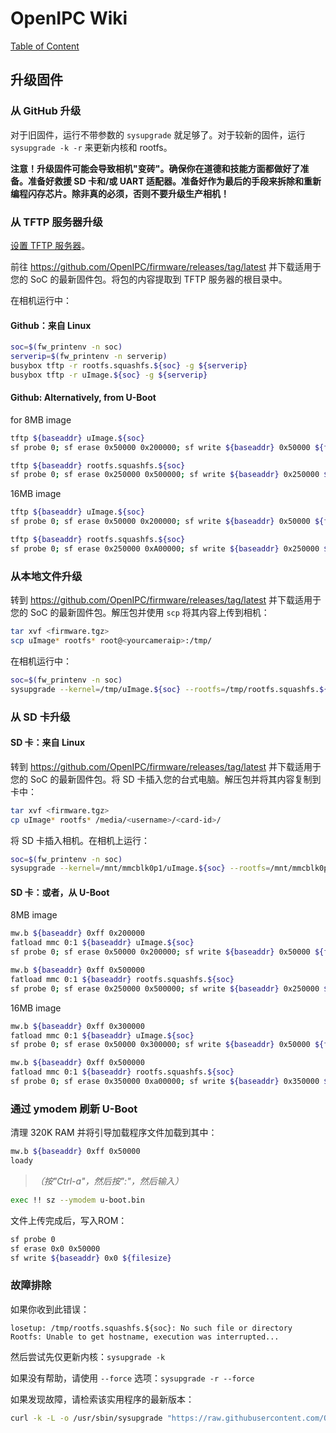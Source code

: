 # OpenIPC Wiki
[Table of Content](../README.md)

升级固件 
------------------

### 从 GitHub 升级 
对于旧固件，运行不带参数的 `sysupgrade` 就足够了。对于较新的固件，运行 `sysupgrade -k -r` 来更新内核和 rootfs。

__注意！升级固件可能会导致相机"变砖"。确保你在道德和技能方面都做好了准备。准备好救援 SD 卡和/或 UART 适配器。准备好作为最后的手段来拆除和重新编程闪存芯片。除非真的必须，否则不要升级生产相机！__

### 从 TFTP 服务器升级

[设置 TFTP 服务器](installation-tftpd.md)。

前往 <https://github.com/OpenIPC/firmware/releases/tag/latest> 并下载适用于您的 SoC 的最新固件包。将包的内容提取到 TFTP 服务器的根目录中。

在相机运行中：

#### Github：来自 Linux

```bash
soc=$(fw_printenv -n soc)
serverip=$(fw_printenv -n serverip)
busybox tftp -r rootfs.squashfs.${soc} -g ${serverip}
busybox tftp -r uImage.${soc} -g ${serverip}
```

#### Github: Alternatively, from U-Boot

for 8MB image

```bash
tftp ${baseaddr} uImage.${soc}
sf probe 0; sf erase 0x50000 0x200000; sf write ${baseaddr} 0x50000 ${filesize}

tftp ${baseaddr} rootfs.squashfs.${soc}
sf probe 0; sf erase 0x250000 0x500000; sf write ${baseaddr} 0x250000 ${filesize}
```

16MB image

```bash
tftp ${baseaddr} uImage.${soc}
sf probe 0; sf erase 0x50000 0x200000; sf write ${baseaddr} 0x50000 ${filesize}

tftp ${baseaddr} rootfs.squashfs.${soc}
sf probe 0; sf erase 0x250000 0xA00000; sf write ${baseaddr} 0x250000 ${filesize}
```

### 从本地文件升级

转到 <https://github.com/OpenIPC/firmware/releases/tag/latest> 并下载适用于您的 SoC 的最新固件包。解压包并使用 `scp` 将其内容上传到相机：

```bash
tar xvf <firmware.tgz>
scp uImage* rootfs* root@<yourcameraip>:/tmp/
```

在相机运行中：

```bash
soc=$(fw_printenv -n soc)
sysupgrade --kernel=/tmp/uImage.${soc} --rootfs=/tmp/rootfs.squashfs.${soc} -z
```

### 从 SD 卡升级

#### SD 卡：来自 Linux

转到 <https://github.com/OpenIPC/firmware/releases/tag/latest> 并下载适用于您的 SoC 的最新固件包。将 SD 卡插入您的台式电脑。解压包并将其内容复制到卡中：

```bash
tar xvf <firmware.tgz>
cp uImage* rootfs* /media/<username>/<card-id>/
```

将 SD 卡插入相机。在相机上运行：

```bash
soc=$(fw_printenv -n soc)
sysupgrade --kernel=/mnt/mmcblk0p1/uImage.${soc} --rootfs=/mnt/mmcblk0p1/rootfs.squashfs.${soc} --force_ver -z
```

#### SD 卡：或者，从 U-Boot

8MB image

```bash
mw.b ${baseaddr} 0xff 0x200000
fatload mmc 0:1 ${baseaddr} uImage.${soc}
sf probe 0; sf erase 0x50000 0x200000; sf write ${baseaddr} 0x50000 ${filesize}

mw.b ${baseaddr} 0xff 0x500000
fatload mmc 0:1 ${baseaddr} rootfs.squashfs.${soc}
sf probe 0; sf erase 0x250000 0x500000; sf write ${baseaddr} 0x250000 ${filesize}
```

16MB image

```bash
mw.b ${baseaddr} 0xff 0x300000
fatload mmc 0:1 ${baseaddr} uImage.${soc}
sf probe 0; sf erase 0x50000 0x300000; sf write ${baseaddr} 0x50000 ${filesize}

mw.b ${baseaddr} 0xff 0x500000
fatload mmc 0:1 ${baseaddr} rootfs.squashfs.${soc}
sf probe 0; sf erase 0x350000 0xa00000; sf write ${baseaddr} 0x350000 ${filesize}
```

### 通过 ymodem 刷新 U-Boot

清理 320K RAM 并将引导加载程序文件加载到其中：

```bash
mw.b ${baseaddr} 0xff 0x50000
loady
```

> _（按"Ctrl-a"，然后按":"，然后输入）_

```bash
exec !! sz --ymodem u-boot.bin
```

文件上传完成后，写入ROM：

```bash
sf probe 0
sf erase 0x0 0x50000
sf write ${baseaddr} 0x0 ${filesize}
```

### 故障排除

如果你收到此错误：

```console
losetup: /tmp/rootfs.squashfs.${soc}: No such file or directory
Rootfs: Unable to get hostname, execution was interrupted...
```

然后尝试先仅更新内核：`sysupgrade -k`

如果没有帮助，请使用 `--force` 选项：`sysupgrade -r --force`

如果发现故障，请检索该实用程序的最新版本：

```bash
curl -k -L -o /usr/sbin/sysupgrade "https://raw.githubusercontent.com/OpenIPC/firmware/master/general/overlay/usr/sbin/sysupgrade"
```
